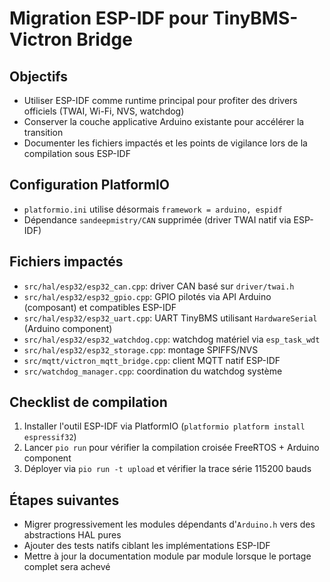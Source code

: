 # Migration ESP-IDF pour TinyBMS-Victron Bridge

## Objectifs
- Utiliser ESP-IDF comme runtime principal pour profiter des drivers officiels (TWAI, Wi-Fi, NVS, watchdog)
- Conserver la couche applicative Arduino existante pour accélérer la transition
- Documenter les fichiers impactés et les points de vigilance lors de la compilation sous ESP-IDF

## Configuration PlatformIO
- `platformio.ini` utilise désormais `framework = arduino, espidf`
- Dépendance `sandeepmistry/CAN` supprimée (driver TWAI natif via ESP-IDF)

## Fichiers impactés
- `src/hal/esp32/esp32_can.cpp`: driver CAN basé sur `driver/twai.h`
- `src/hal/esp32/esp32_gpio.cpp`: GPIO pilotés via API Arduino (composant) et compatibles ESP-IDF
- `src/hal/esp32/esp32_uart.cpp`: UART TinyBMS utilisant `HardwareSerial` (Arduino component)
- `src/hal/esp32/esp32_watchdog.cpp`: watchdog matériel via `esp_task_wdt`
- `src/hal/esp32/esp32_storage.cpp`: montage SPIFFS/NVS
- `src/mqtt/victron_mqtt_bridge.cpp`: client MQTT natif ESP-IDF
- `src/watchdog_manager.cpp`: coordination du watchdog système

## Checklist de compilation
1. Installer l'outil ESP-IDF via PlatformIO (`platformio platform install espressif32`)
2. Lancer `pio run` pour vérifier la compilation croisée FreeRTOS + Arduino component
3. Déployer via `pio run -t upload` et vérifier la trace série 115200 bauds

## Étapes suivantes
- Migrer progressivement les modules dépendants d'`Arduino.h` vers des abstractions HAL pures
- Ajouter des tests natifs ciblant les implémentations ESP-IDF
- Mettre à jour la documentation module par module lorsque le portage complet sera achevé
